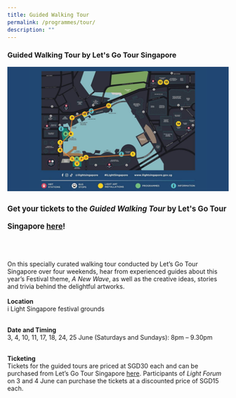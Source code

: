```yaml
---
title: Guided Walking Tour
permalink: /programmes/tour/
description: ""
---
```

### Guided Walking Tour by Let's Go Tour Singapore
![](/images/Programmes/presentation%201.jpg)
<p style="font-size:17px; line-height:40px">
<b>Get your tickets to the <i>Guided Walking Tour</i> by Let's Go Tour Singapore <a target="_blank" href="https://letsgotoursingapore.com/events/ilight-singapore-tour/">here</a>!</b><br><br>

On this specially curated walking tour conducted by Let’s Go Tour Singapore over four weekends, hear from experienced guides about this year’s Festival theme, <i>A New Wave</i>, as well as the creative ideas, stories and trivia behind the delightful artworks.<br><br>
<b>Location</b><br>
i Light Singapore festival grounds<br><br>
	
<b>Date and Timing</b><br>
3, 4, 10, 11, 17, 18, 24, 25 June (Saturdays and Sundays): 8pm – 9.30pm<br><br>

<b>Ticketing</b><br>
Tickets for the guided tours are priced at SGD30 each and can be purchased from Let’s Go Tour Singapore <a target="_blank" href="https://letsgotoursingapore.com/events/ilight-singapore-tour/">here</a>. Participants of <i>Light Forum</i> on 3 and 4 June can purchase the tickets at a discounted price of SGD15 each.
</p>